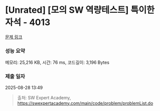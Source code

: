 # [Unrated] [모의 SW 역량테스트] 특이한 자석 - 4013 

[문제 링크](https://swexpertacademy.com/main/code/problem/problemDetail.do?contestProbId=AWIeV9sKkcoDFAVH) 

### 성능 요약

메모리: 25,216 KB, 시간: 76 ms, 코드길이: 3,196 Bytes

### 제출 일자

2025-08-28 13:49



> 출처: SW Expert Academy, https://swexpertacademy.com/main/code/problem/problemList.do